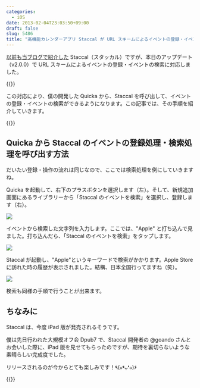```yaml
---
categories:
  - iOS
date: 2013-02-04T23:03:50+09:00
draft: false
slug: 5486
title: "高機能カレンダーアプリ Staccal が URL スキームによるイベントの登録・イベントの検索に対応。Quicka から呼び出せるように"
---
```


[以前も当ブログで紹介した](http://rakuishi.com/archives/4394/) Staccal（スタッカル）ですが、本日のアップデート（v2.0.0）で URL スキームによるイベントの登録・イベントの検索に対応しました。

{{<app id="546282165" title="Staccal - 11種類レイアウトの高機能カレンダー 2.0.0（￥250）" src="https://a1354.phobos.apple.com/us/r1000/067/Purple2/v4/09/78/c5/0978c5c4-030f-deae-da21-33137e7f2e8c/mzl.scpxrcfa.100x100-75.png">}}

この対応により、僕の開発した Quicka から、Staccal を呼び出して、イベントの登録・イベントの検索ができるようになります。この記事では、その手順を紹介していきます。

{{<app id="511606108" title="Quicka - Web検索を快適に 2.1.2（￥85）" src="https://a512.phobos.apple.com/us/r1000/091/Purple/v4/38/0b/a6/380ba6cd-0108-4a98-afd4-fb8ee8d406e1/mzl.kwnaeaul.100x100-75.png">}}

## Quicka から Staccal のイベントの登録処理・検索処理を呼び出す方法

だいたい登録・操作の流れは同じなので、ここでは検索処理を例にしていきますね。

Quicka を起動して、右下のプラスボタンを選択します（左）。そして、新規追加画面にあるライブラリーから「Staccal のイベントを検索」を選択し、登録します（右）。

![](/images/2013/02/5486_1.png)

イベントから検索した文字列を入力します。ここでは、"Apple" と打ち込んで見ました。打ち込んだら、「Staccal のイベントを検索」をタップします。

![](/images/2013/02/5486_2.png)

Staccal が起動し、"Apple"というキーワードで検索がかかります。Apple Store に訪れた時の履歴が表示されました。結構、日本全国行ってますね（笑）。

![](/images/2013/02/5486_3.png)

検索も同様の手順で行うことが出来ます。

## ちなみに

Staccal は、今度 iPad 版が発売されるそうです。

僕は先日行われた大規模オフ会 Dpub7 で、Staccal 開発者の @goando さんとお会いした際に、iPad 版を見せてもらったのですが、期待を裏切らないような素晴らしい完成度でした。

リリースされるのが今からとても楽しみです！٩(๑❛ᴗ❛๑)۶

{{<app id="546282165" title="Staccal - 11種類レイアウトの高機能カレンダー 2.0.0（￥250）" src="https://a1354.phobos.apple.com/us/r1000/067/Purple2/v4/09/78/c5/0978c5c4-030f-deae-da21-33137e7f2e8c/mzl.scpxrcfa.100x100-75.png">}}
